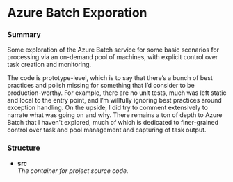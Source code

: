 # Azure Batch Exporation #

### Summary ###

Some exploration of the Azure Batch service for some basic scenarios for processing via an on-demand pool of machines, with explicit control over task creation and monitoring.  

The code is prototype-level, which is to say that there’s a bunch of best practices and polish missing for something that I’d consider to be production-worthy.   For example, there are no unit tests, much was left static and local to the entry point, and I’m willfully ignoring best practices around exception handling.  On the upside, I did try to comment extensively to narrate what was going on and why.   There remains a ton of depth to Azure Batch that I haven’t explored, much of which is dedicated to finer-grained control over task and pool management and capturing of task output.

### Structure ###

* **src**
  <br />_The container for project source code._
  
  


